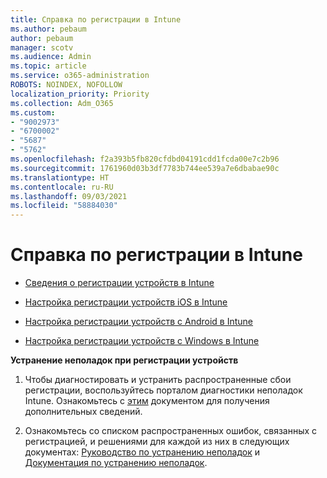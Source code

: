 ```yaml
---
title: Справка по регистрации в Intune
ms.author: pebaum
author: pebaum
manager: scotv
ms.audience: Admin
ms.topic: article
ms.service: o365-administration
ROBOTS: NOINDEX, NOFOLLOW
localization_priority: Priority
ms.collection: Adm_O365
ms.custom:
- "9002973"
- "6700002"
- "5687"
- "5762"
ms.openlocfilehash: f2a393b5fb820cfdbd04191cdd1fcda00e7c2b96
ms.sourcegitcommit: 1761960d03b3df7783b744ee539a7e6dbabae90c
ms.translationtype: HT
ms.contentlocale: ru-RU
ms.lasthandoff: 09/03/2021
ms.locfileid: "58884030"
---
```

# <a name="help-with-intune-enrollment"></a>Справка по регистрации в Intune


- [Сведения о регистрации устройств в Intune](https://docs.microsoft.com/intune/device-enrollment)

- [Настройка регистрации устройств iOS в Intune](https://docs.microsoft.com/intune/ios-enroll)

- [Настройка регистрации устройств с Android в Intune](https://docs.microsoft.com/intune/android-enroll)

- [Настройка регистрации устройств с Windows в Intune](https://docs.microsoft.com/intune/windows-enroll)

**Устранение неполадок при регистрации устройств**

1. Чтобы диагностировать и устранить распространенные сбои регистрации, воспользуйтесь порталом диагностики неполадок Intune. Ознакомьтесь с [этим](https://docs.microsoft.com/intune/help-desk-operators) документом для получения дополнительных сведений.

2. Ознакомьтесь со списком распространенных ошибок, связанных с регистрацией, и решениями для каждой из них в следующих документах: [Руководство по устранению неполадок](https://support.microsoft.com/help/4469913/troubleshooting-windows-device-enrollment-problems-in-microsoft-intune) и [Документация по устранению неполадок](https://docs.microsoft.com/intune/troubleshoot-device-enrollment-in-intune).